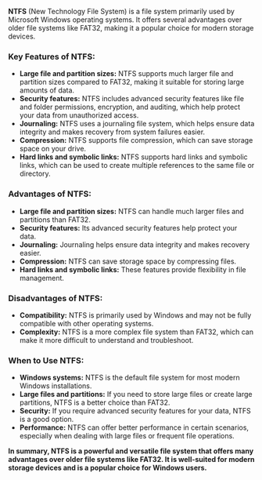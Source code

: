 **NTFS** (New Technology File System) is a file system primarily used by Microsoft Windows operating systems. It offers several advantages over older file systems like FAT32, making it a popular choice for modern storage devices.

### Key Features of NTFS:

- **Large file and partition sizes:** NTFS supports much larger file and partition sizes compared to FAT32, making it suitable for storing large amounts of data.
- **Security features:** NTFS includes advanced security features like file and folder permissions, encryption, and auditing, which help protect your data from unauthorized access.
- **Journaling:** NTFS uses a journaling file system, which helps ensure data integrity and makes recovery from system failures easier.
- **Compression:** NTFS supports file compression, which can save storage space on your drive.
- **Hard links and symbolic links:** NTFS supports hard links and symbolic links, which can be used to create multiple references to the same file or directory.

### Advantages of NTFS:

- **Large file and partition sizes:** NTFS can handle much larger files and partitions than FAT32.
- **Security features:** Its advanced security features help protect your data.
- **Journaling:** Journaling helps ensure data integrity and makes recovery easier.
- **Compression:** NTFS can save storage space by compressing files.
- **Hard links and symbolic links:** These features provide flexibility in file management.

### Disadvantages of NTFS:

- **Compatibility:** NTFS is primarily used by Windows and may not be fully compatible with other operating systems.
- **Complexity:** NTFS is a more complex file system than FAT32, which can make it more difficult to understand and troubleshoot.

### When to Use NTFS:

- **Windows systems:** NTFS is the default file system for most modern Windows installations.
- **Large files and partitions:** If you need to store large files or create large partitions, NTFS is a better choice than FAT32.
- **Security:** If you require advanced security features for your data, NTFS is a good option.
- **Performance:** NTFS can offer better performance in certain scenarios, especially when dealing with large files or frequent file operations.

**In summary, NTFS is a powerful and versatile file system that offers many advantages over older file systems like FAT32. It is well-suited for modern storage devices and is a popular choice for Windows users.**